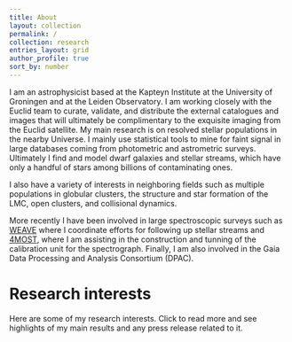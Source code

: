 ```yaml
---
title: About
layout: collection
permalink: /
collection: research
entries_layout: grid
author_profile: true
sort_by: number
---
```


I am an astrophysicist based at the Kapteyn Institute at the University of
Groningen and at the Leiden Observatory. I am working closely with the Euclid
team to curate, validate, and distribute the external catalogues and images
that will ultimately be complimentary to the exquisite imaging from the Euclid
satellite. My main research is on resolved stellar populations in the nearby Universe. I mainly
use statistical tools to mine for faint signal in large databases coming from
photometric and astrometric surveys. Ultimately I find and model dwarf galaxies
and stellar streams, which have only a handful of stars among billions of
contaminating ones.

I also have a variety of interests in neighboring fields such as multiple
populations in globular clusters, the structure and star formation of the LMC,
open clusters, and collisional dynamics. 

More recently I have been involved in large spectroscopic surveys such as
[WEAVE](https://ingconfluence.ing.iac.es:8444/confluence//display/WEAV/The+WEAVE+Project)
where I coordinate efforts for following up stellar streams and
[4MOST](https://www.eso.org/public/teles-instr/paranal-observatory/surveytelescopes/vista/4most/),
where I am assisting in the construction and tunning of the calibration unit
for the spectrograph. Finally, I am also involved in the Gaia Data Processing
and Analysis Consortium (DPAC).


Research interests
======

Here are some of my research interests. Click to read more and see
highlights of my main results and any press release related to it.